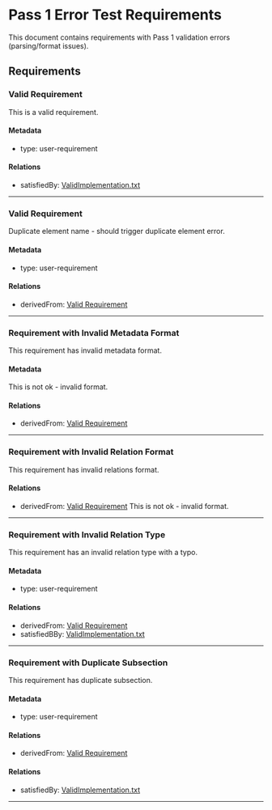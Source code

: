 # Pass 1 Error Test Requirements

This document contains requirements with Pass 1 validation errors (parsing/format issues).

## Requirements

### Valid Requirement

This is a valid requirement.

#### Metadata
  * type: user-requirement

#### Relations
  * satisfiedBy: [ValidImplementation.txt](ValidImplementation.txt)

---

### Valid Requirement

Duplicate element name - should trigger duplicate element error.

#### Metadata
  * type: user-requirement

#### Relations
  * derivedFrom: [Valid Requirement](#valid-requirement)

---

### Requirement with Invalid Metadata Format

This requirement has invalid metadata format.

#### Metadata
This is not ok - invalid format.

#### Relations
  * derivedFrom: [Valid Requirement](#valid-requirement)

---

### Requirement with Invalid Relation Format

This requirement has invalid relations format.

#### Relations
  * derivedFrom: [Valid Requirement](#valid-requirement)
This is not ok - invalid format.

---

### Requirement with Invalid Relation Type

This requirement has an invalid relation type with a typo.

#### Metadata
  * type: user-requirement

#### Relations
  * derivedFrom: [Valid Requirement](#valid-requirement)
  * satisfiedBBy: [ValidImplementation.txt](ValidImplementation.txt)

---

### Requirement with Duplicate Subsection

This requirement has duplicate subsection.

#### Metadata
  * type: user-requirement

#### Relations
  * derivedFrom: [Valid Requirement](#valid-requirement)

#### Relations
  * satisfiedBy: [ValidImplementation.txt](ValidImplementation.txt)

---